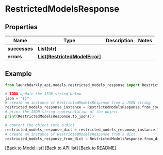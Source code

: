 # RestrictedModelsResponse


## Properties

Name | Type | Description | Notes
------------ | ------------- | ------------- | -------------
**successes** | **List[str]** |  | 
**errors** | [**List[RestrictedModelError]**](RestrictedModelError.md) |  | 

## Example

```python
from launchdarkly_api.models.restricted_models_response import RestrictedModelsResponse

# TODO update the JSON string below
json = "{}"
# create an instance of RestrictedModelsResponse from a JSON string
restricted_models_response_instance = RestrictedModelsResponse.from_json(json)
# print the JSON string representation of the object
print(RestrictedModelsResponse.to_json())

# convert the object into a dict
restricted_models_response_dict = restricted_models_response_instance.to_dict()
# create an instance of RestrictedModelsResponse from a dict
restricted_models_response_from_dict = RestrictedModelsResponse.from_dict(restricted_models_response_dict)
```
[[Back to Model list]](../README.md#documentation-for-models) [[Back to API list]](../README.md#documentation-for-api-endpoints) [[Back to README]](../README.md)


